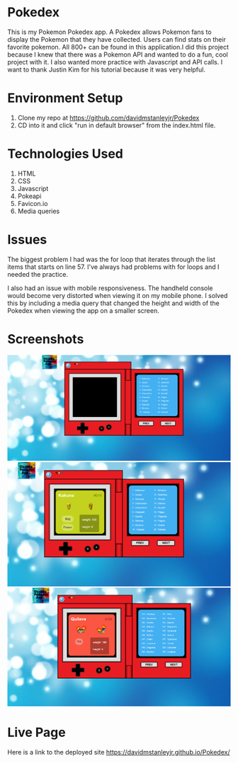 # Pokedex

This is my Pokemon Pokedex app. A Pokedex allows Pokemon fans to display the Pokemon that they have collected. Users can find stats on their favorite pokemon. All 800+ can be found in this application.I did this project because I knew that there was a Pokemon API and wanted to do a fun, cool project with it. I also wanted more practice with Javascript and API calls. I want to thank Justin Kim for his tutorial because it was very helpful.

# Environment Setup
1. Clone my repo at https://github.com/davidmstanleyjr/Pokedex
2. CD into it and click "run in default browser" from the index.html file.

# Technologies Used
1. HTML
2. CSS
3. Javascript
4. Pokeapi
5. Favicon.io
6. Media queries

# Issues

The biggest problem I had was the for loop that iterates through the list items that starts on line 57. I've always had problems with for loops and I needed the practice. 

I also had an issue with mobile responsiveness. The handheld console would become very distorted when viewing it on my mobile phone. I solved this by including a media query that changed the height and width of the Pokedex when viewing the app on a smaller screen.

# Screenshots

![Screenshot 1](images/snip1.PNG)
![Screenshot 1](images/snip2.PNG)
![Screenshot 1](images/snip3.PNG)

# Live Page

Here is a link to the deployed site https://davidmstanleyjr.github.io/Pokedex/

